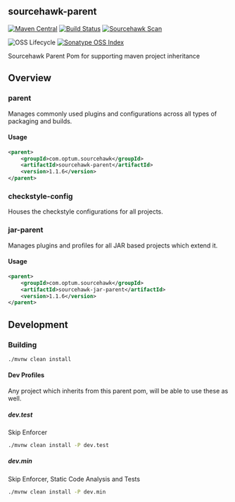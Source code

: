 sourcehawk-parent
-----------------

[![Maven Central](https://img.shields.io/maven-central/v/com.optum.sourcehawk/sourcehawk-parent.svg?label=Maven%20Central)](https://search.maven.org/search?q=g:%22com.optum.sourcehawk%22%20AND%20a:%22sourcehawk-parent%22) 
[![Build Status](https://github.com/optum/sourcehawk-parent/workflows/Maven%20CI/badge.svg)](https://github.com/optum/sourcehawk-parent/actions) 
[![Sourcehawk Scan](https://github.com/optum/sourcehawk-parent/workflows/Sourcehawk%20Scan/badge.svg)](https://github.com/optum/sourcehawk-parent/actions) 

![OSS Lifecycle](https://img.shields.io/osslifecycle/optum/sourcehawk-parent)
[![Sonatype OSS Index](https://img.shields.io/badge/Sonatype%20OSS%20Index-sourcehawk--parent-informational)](https://ossindex.sonatype.org/component/pkg:maven/com.optum.sourcehawk/sourcehawk-parent)

Sourcehawk Parent Pom for supporting maven project inheritance

## Overview

### parent
Manages commonly used plugins and configurations across all types of packaging and builds.

#### Usage
```xml
<parent>
    <groupId>com.optum.sourcehawk</groupId>
    <artifactId>sourcehawk-parent</artifactId>
    <version>1.1.6</version>
</parent>
```

### checkstyle-config
Houses the checkstyle configurations for all projects.

### jar-parent
Manages plugins and profiles for all JAR based projects which extend it.

#### Usage
```xml
<parent>
    <groupId>com.optum.sourcehawk</groupId>
    <artifactId>sourcehawk-jar-parent</artifactId>
    <version>1.1.6</version>
</parent>
```

## Development

### Building

```sh
./mvnw clean install
```

#### Dev Profiles
Any project which inherits from this parent pom, will be able to use these as well.

##### dev.test
Skip Enforcer

```sh
./mvnw clean install -P dev.test
```

##### dev.min
Skip Enforcer, Static Code Analysis and Tests

```sh
./mvnw clean install -P dev.min
```
